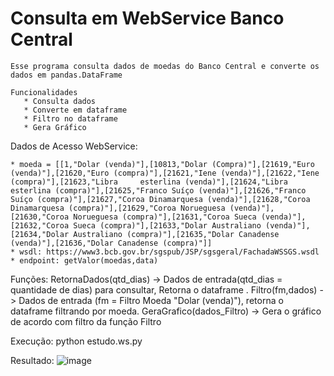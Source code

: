 # Consulta em WebService Banco Central

    Esse programa consulta dados de moedas do Banco Central e converte os dados em pandas.DataFrame
    
    Funcionalidades
       * Consulta dados
       * Converte em dataframe
       * Filtro no dataframe
       * Gera Gráfico


Dados de Acesso WebService:

    * moeda = [[1,"Dolar (venda)"],[10813,"Dolar (Compra)"],[21619,"Euro (venda)"],[21620,"Euro (compra)"],[21621,"Iene (venda)"],[21622,"Iene (compra)"],[21623,"Libra     esterlina (venda)"],[21624,"Libra esterlina (compra)"],[21625,"Franco Suíço (venda)"],[21626,"Franco Suíço (compra)"],[21627,"Coroa Dinamarquesa (venda)"],[21628,"Coroa Dinamarquesa (compra)"],[21629,"Coroa Norueguesa (venda)"],[21630,"Coroa Norueguesa (compra)"],[21631,"Coroa Sueca (venda)"],[21632,"Coroa Sueca (compra)"],[21633,"Dolar Australiano (venda)"],[21634,"Dolar Australiano (compra)"],[21635,"Dolar Canadense (venda)"],[21636,"Dolar Canadense (compra)"]]
    * wsdl: https://www3.bcb.gov.br/sgspub/JSP/sgsgeral/FachadaWSSGS.wsdl
    * endpoint: getValor(moedas,data)
    

Funções:
    RetornaDados(qtd_dias) -> Dados de entrada(qtd_dias = quantidade de dias) para consultar, Retorna o dataframe .
    Filtro(fm,dados) -> Dados de entrada (fm = Filtro Moeda "Dolar (venda)"), retorna o dataframe filtrando por moeda.
    GeraGrafico(dados_Filtro) -> Gera o gráfico de acordo com filtro da função  Filtro
    
Execução:
    python estudo.ws.py
    
 Resultado: 
  ![image](https://user-images.githubusercontent.com/25907317/159489860-493ceb50-033b-4bfc-9df0-ab04cd3bb11a.png)

    
    
